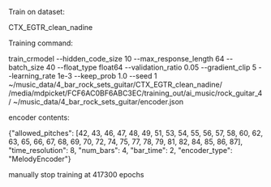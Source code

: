 Train on dataset:

CTX_EGTR_clean_nadine

Training command:

train_crmodel --hidden_code_size 10 --max_response_length 64
--batch_size 40 --float_type float64 --validation_ratio 0.05
--gradient_clip 5 --learning_rate 1e-3 --keep_prob 1.0 --seed 1
~/music_data/4_bar_rock_sets_guitar/CTX_EGTR_clean_nadine/
/media/mdpicket/FCF6AC0BF6ABC3EC/training_out/ai_music/rock_guitar_4/
~/music_data/4_bar_rock_sets_guitar/encoder.json

encoder contents:

{"allowed_pitches": [42, 43, 46, 47, 48, 49, 51, 53, 54, 55, 56, 57,
58, 60, 62, 63, 65, 66, 67, 68, 69, 70, 72, 74, 75, 77, 78, 79,
81, 82, 84, 85, 86, 87],
"time_resolution": 8, "num_bars": 4,
"bar_time": 2, "encoder_type": "MelodyEncoder"}

manually stop training at 417300 epochs